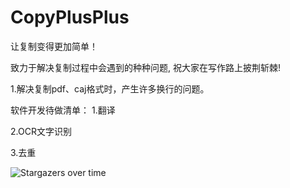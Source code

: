 # CopyPlusPlus

让复制变得更加简单！

致力于解决复制过程中会遇到的种种问题, 祝大家在写作路上披荆斩棘!

1.解决复制pdf、caj格式时，产生许多换行的问题。

软件开发待做清单：
1.翻译

2.OCR文字识别

3.去重

![Stargazers over time](https://starchart.cc/CopyPlusPlus/CopyPlusPlus.svg)
